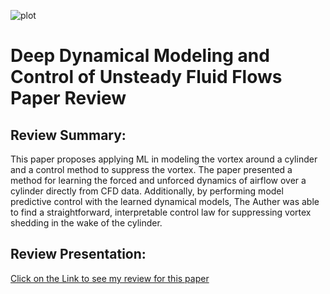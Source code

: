 ![plot](vortex.gif)

# Deep Dynamical Modeling and Control of Unsteady Fluid Flows Paper Review

## Review Summary:
This paper proposes applying ML in modeling the vortex around a cylinder and a control method to suppress the vortex. The paper presented a method for learning the forced and unforced dynamics of airflow over a cylinder directly from CFD data. Additionally, by performing model predictive control with the learned dynamical models, The Auther was able to find a straightforward, interpretable control law for suppressing
vortex shedding in the wake of the cylinder.

## Review Presentation:
[Click on the Link to see my review for this paper](https://kaltura.uconn.edu/media/Deep+Dynamical+Modeling+and+Control+of+Unsteady+Fluid+Flows/1_aue9a2x3)




